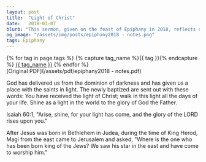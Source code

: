 ```yaml
---
layout: post
title:  "Light of Christ"
date:   2018-01-07
blurb: "This sermon, given on the feast of Epiphany in 2018, reflects on the biblical passages Isaiah 60:1 and Matthew 2:1ff. It emphasizes the transformative power of baptism and the divine light that is bestowed upon the baptized. The sermon also discusses the journey of the Magi, who were guided by a star to the newborn king of the Jews."
og_image: "/assets/img/posts/epiphany2018 - notes.png"
tags: Epiphany
---    
```

<div class="tag-pills">
  {% for tag in page.tags %}
    {% capture tag_name %}{{ tag }}{% endcapture %}
    <a href="{{ site.baseurl }}/tag/{{ tag_name }}" class="tag-pill">{{ tag_name }}</a>
  {% endfor %}
</div>
[Original PDF](/assets/pdf/epiphany2018 - notes.pdf)

God has delivered us from the dominion of darkness and has given us a place with the saints in light. The newly baptized are sent out with these words: You have received the light of Christ; walk in this light all the days of your life. Shine as a light in the world to the glory of God the Father.

Isaiah 60:1, "Arise, shine, for your light has come, and the glory of the LORD rises upon you."

After Jesus was born in Bethlehem in Judea, during the time of King Herod, Magi from the east came to Jerusalem and asked, "Where is the one who has been born king of the Jews? We saw his star in the east and have come to worship him."
